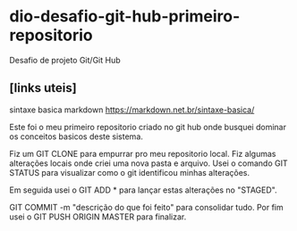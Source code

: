 # dio-desafio-git-hub-primeiro-repositorio
Desafio de projeto Git/Git Hub

## [links uteis] 

sintaxe basica markdown
https://markdown.net.br/sintaxe-basica/

Este foi o meu primeiro repositorio criado no git hub onde busquei dominar os conceitos basicos deste sistema.

Fiz um GIT CLONE para empurrar pro meu repositorio local. Fiz algumas alterações locais  onde criei uma nova pasta e arquivo. Usei o comando GIT STATUS para visualizar como o git identificou minhas alterações.

Em seguida usei o GIT ADD * para lançar estas alterações no "STAGED". 

GIT COMMIT -m "descrição do que foi feito" para consolidar tudo. Por fim usei o GIT PUSH ORIGIN MASTER para finalizar.
